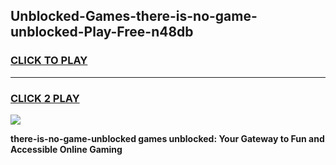 
## Unblocked-Games-there-is-no-game-unblocked-Play-Free-n48db
<h3>
<a href="https://premium76.site?title=there-is-no-game-unblocked&ref=20M">CLICK TO PLAY</a></h3>
<hr>

<h3>
<a href="https://premium76.site?title=there-is-no-game-unblocked&ref=20M">CLICK 2 PLAY</a>
  
</h3>

<a href="https://premium76.site?title=there-is-no-game-unblocked&ref=19M"><img src="https://clearcache.store/games.png"></a>


**there-is-no-game-unblocked games unblocked: Your Gateway to Fun and Accessible Online Gaming**
